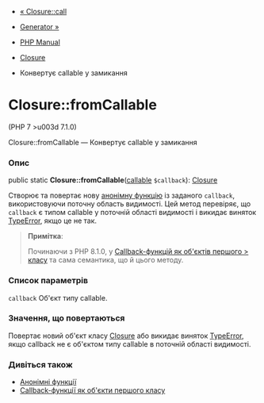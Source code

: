 - [« Closure::call](closure.call.md)
- [Generator »](class.generator.md)

- [PHP Manual](index.md)
- [Closure](class.closure.md)
- Конвертує callable у замикання

# Closure::fromCallable

(PHP 7 \>u003d 7.1.0)

Closure::fromCallable — Конвертує callable у замикання

### Опис

public static
**Closure::fromCallable**([callable](language.types.callable.md)
`$callback`): [Closure](class.closure.md)

Створює та повертає нову [анонімну функцію](functions.anonymous.md)
із заданого `callback`, використовуючи поточну область видимості. Цей метод
перевіряє, що `callback` є типом callable у поточній області
видимості і викидає виняток [TypeError](class.typeerror.md),
якщо це не так.

> **Примітка**:
>
> Починаючи з PHP 8.1.0, у [Callback-функцій як об'єктів першого > класу](functions.first_class_callable_syntax.md) та сама семантика,
> що й цього методу.

### Список параметрів

`callback`
Об'єкт типу callable.

### Значення, що повертаються

Повертає новий об'єкт класу [Closure](class.closure.md) або
викидає виняток [TypeError](class.typeerror.md), якщо
callback не є об'єктом типу callable в поточній області
видимості.

### Дивіться також

- [Анонімні функції](functions.anonymous.md)
- [Callback-функції як об'єкти першого класу](functions.first_class_callable_syntax.md)
